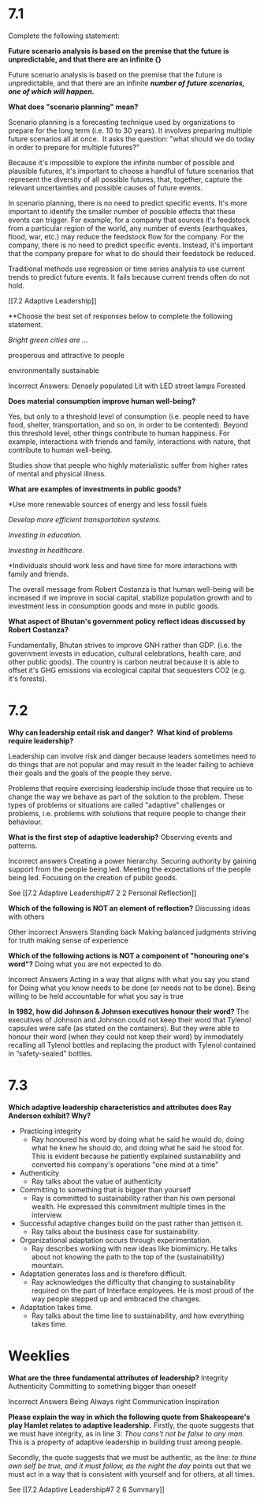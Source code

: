 # 7.1 

Complete the following statement:

**Future scenario analysis is based on the premise that the future is unpredictable, and that there are an infinite {}**


Future scenario analysis is based on the premise that the future is unpredictable, and that there are an infinite **_number of future scenarios, one of which will happen._**

**What does "scenario planning" mean?**

Scenario planning is a forecasting technique used by organizations to prepare for the long term (i.e. 10 to 30 years). It involves preparing multiple future scenarios all at once.  It asks the question: "what should we do today in order to prepare for multiple futures?"

Because it's impossible to explore the infinite number of possible and plausible futures, it's important to choose a handful of future scenarios that represent the diversity of all possible futures, that, together, capture the relevant uncertainties and possible causes of future events.

In scenario planning, there is no need to predict specific events. It's more important to identify the smaller number of possible effects that these events can trigger. For example, for a company that sources it's feedstock from a particular region of the world, any number of events (earthquakes, flood, war, etc.) may reduce the feedstock flow for the company. For the company, there is no need to predict specific events. Instead, it's important that the company prepare for what to do should their feedstock be reduced.

Traditional methods use regression or time series analysis to use current trends to predict future events. It fails because current trends often do not hold. 

[[7.2 Adaptive Leadership]]


**Choose the best set of responses below to complete the following statement.

_Bright green cities are ..._

prosperous and attractive to people

environmentally sustainable

Incorrect Answers:
Densely populated
Lit with LED street lamps
Forested

**Does material consumption improve human well-being?**

Yes, but only to a threshold level of consumption (i.e. people need to have food, shelter, transportation, and so on, in order to be contented). Beyond this threshold level, other things contribute to human happiness. For example, interactions with friends and family, interactions with nature, that contribute to human well-being.

Studies show that people who highly materialistic suffer from higher rates of mental and physical illness.

**What are examples of investments in public goods?**

*Use more renewable sources of energy and less fossil fuels

*Develop more efficient transportation systems.*

*Investing in education.*

*Investing in healthcare.*

*Individuals should work less and have time for more interactions with family and friends. 

The overall message from Robert Costanza is that human well-being will be increased if we improve in social capital, stabilize population growth and to investment less in consumption goods and more in public goods.

**What aspect of Bhutan's government policy reflect ideas discussed by Robert Costanza?**

Fundamentally, Bhutan strives to improve GNH rather than GDP. (i.e. the government invests in education, cultural celebrations, health care, and other public goods). The country is carbon neutral because it is able to offset it's GHG emissions via ecological capital that sequesters CO2 (e.g. it's forests).

# 7.2
**Why can leadership entail risk and danger?  What kind of problems require leadership?**

Leadership can involve risk and danger because leaders sometimes need to do things that are not popular and may result in the leader failing to achieve their goals and the goals of the people they serve. 

Problems that require exercising leadership include those that require us to change the way we behave as part of the solution to the problem. These types of problems or situations are called "adaptive" challenges or problems, i.e. problems with solutions that require people to change their behaviour.


**What is the first step of adaptive leadership?**
Observing events and patterns.

Incorrect answers
Creating a power hierarchy.
Securing authority by gaining support from the people being led.
Meeting the expectations of the people being led.
Focusing on the creation of public goods.

See [[7.2 Adaptive Leadership#7 2 2 Personal Reflection]]


**Which of the following is NOT an element of reflection?**
Discussing ideas with others

Other incorrect Answers
Standing back
Making balanced judgments
striving for truth
making sense of experience

**Which of the following actions is NOT a component of "honouring one's word"?**
Doing what you are not expected to do.


Incorrect Answers
Acting in a way that aligns with what you say you stand for
Doing what you know needs to be done (or needs not to be done).
Being willing to be held accountable for what you say is true

**In 1982, how did Johnson & Johnson executives honour their word?**
The executives of Johnson and Johnson could not keep their word that Tylenol capsules were safe (as stated on the containers). But they were able to honour their word (when they could not keep their word) by immediately recalling all Tylenol bottles and replacing the product with Tylenol contained in “safety-sealed” bottles.

# 7.3
**Which adaptive leadership characteristics and attributes does Ray Anderson exhibit? Why?**

-   Practicing integrity
    -   Ray honoured his word by doing what he said he would do, doing what he knew he should do, and doing what he said he stood for. This is evident because he patiently explained sustainability and converted his company's operations "one mind at a time"
-   Authenticity
    -   Ray talks about the value of authenticity  
-   Committing to something that is bigger than yourself
    -   Ray is committed to sustainability rather than his own personal wealth. He expressed this commitment multiple times in the interview.
-   Successful adaptive changes build on the past rather than jettison it.
    -   Ray talks about the business case for sustainability.
-   Organizational adaptation occurs through experimentation. 
    -   Ray describes working with new ideas like biomimicry. He talks about not knowing the path to the top of the (sustainability) mountain.
-   Adaptation generates loss and is therefore difficult.
    -   Ray acknowledges the difficulty that changing to sustainability required on the part of Interface employees. He is most proud of the way people stepped up and embraced the changes.
-   Adaptation takes time.
    -   Ray talks about the time line to sustainability, and how everything takes time.

# Weeklies
**What are the three fundamental attributes of leadership?**
Integrity
Authenticity
Committing to something bigger than oneself

Incorrect Answers
Being Always right
Communication
Inspiration

**Please explain the way in which the following quote from Shakespeare's play Hamlet relates to adaptive leadership.**
Firstly, the quote suggests that we must have integrity, as in line 3: _Thou cans't not be false to any man._ This is a property of adaptive leadership in building trust among people.

Secondly, the quote suggests that we must be authentic, as the line: _to thine own self be true, and it must follow, as the night the day_ points out that we must act in a way that is consistent with yourself and for others, at all times.

See [[7.2 Adaptive Leadership#7 2 6 Summary]]
